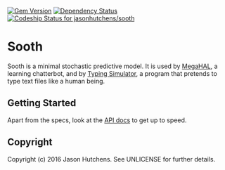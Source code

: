 [![Gem Version](https://badge.fury.io/rb/sooth.svg)](http://badge.fury.io/rb/sooth)
[![Dependency Status](https://gemnasium.com/jasonhutchens/sooth.png)](https://gemnasium.com/jasonhutchens/sooth)
[![Codeship Status for jasonhutchens/sooth](https://codeship.com/projects/24d68130-e5b3-0132-369b-0addec64e5bc/status?branch=master)](https://codeship.com/projects/82075)

Sooth
=====

Sooth is a minimal stochastic predictive model. It is used by
[MegaHAL](https://github.com/jasonhutchens/megahal), a learning chatterbot, and
by [Typing Simulator](https://github.com/jasonhutchens/typing_simulator), a
program that pretends to type text files like a human being.

Getting Started
---------------

Apart from the specs, look at the [API docs](http://www.rubydoc.info/gems/sooth/) to get up to speed.

Copyright
---------

Copyright (c) 2016 Jason Hutchens. See UNLICENSE for further details.
